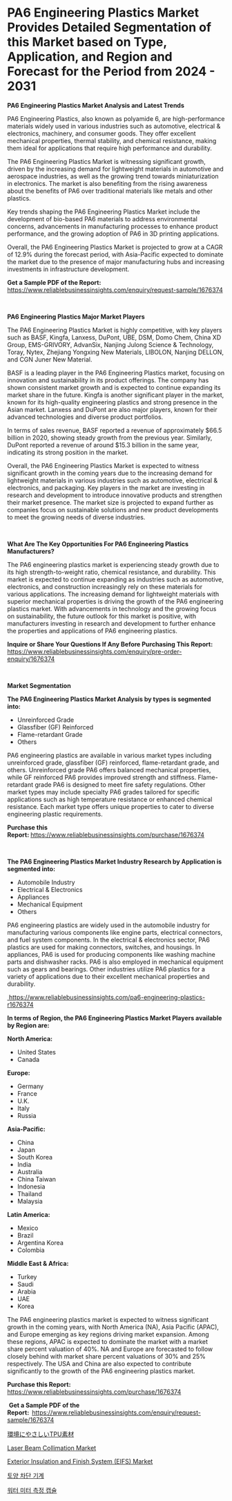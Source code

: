 <p><h1>PA6 Engineering Plastics Market Provides Detailed Segmentation of this Market based on Type, Application, and Region and Forecast for the Period from 2024 - 2031</h1></p><p><strong>PA6 Engineering Plastics Market Analysis and Latest Trends</strong></p>
<p><p>PA6 Engineering Plastics, also known as polyamide 6, are high-performance materials widely used in various industries such as automotive, electrical & electronics, machinery, and consumer goods. They offer excellent mechanical properties, thermal stability, and chemical resistance, making them ideal for applications that require high performance and durability.</p><p>The PA6 Engineering Plastics Market is witnessing significant growth, driven by the increasing demand for lightweight materials in automotive and aerospace industries, as well as the growing trend towards miniaturization in electronics. The market is also benefiting from the rising awareness about the benefits of PA6 over traditional materials like metals and other plastics.</p><p>Key trends shaping the PA6 Engineering Plastics Market include the development of bio-based PA6 materials to address environmental concerns, advancements in manufacturing processes to enhance product performance, and the growing adoption of PA6 in 3D printing applications.</p><p>Overall, the PA6 Engineering Plastics Market is projected to grow at a CAGR of 12.9% during the forecast period, with Asia-Pacific expected to dominate the market due to the presence of major manufacturing hubs and increasing investments in infrastructure development.</p></p>
<p><strong>Get a Sample PDF of the Report:&nbsp;</strong> <a href="https://www.reliablebusinessinsights.com/enquiry/request-sample/1676374">https://www.reliablebusinessinsights.com/enquiry/request-sample/1676374</a></p>
<p>&nbsp;</p>
<p><strong>PA6 Engineering Plastics Major Market Players</strong></p>
<p><p>The PA6 Engineering Plastics Market is highly competitive, with key players such as BASF, Kingfa, Lanxess, DuPont, UBE, DSM, Domo Chem, China XD Group, EMS-GRIVORY, AdvanSix, Nanjing Julong Science & Technology, Toray, Nytex, Zhejiang Yongxing New Materials, LIBOLON, Nanjing DELLON, and CGN Juner New Material.</p><p>BASF is a leading player in the PA6 Engineering Plastics market, focusing on innovation and sustainability in its product offerings. The company has shown consistent market growth and is expected to continue expanding its market share in the future. Kingfa is another significant player in the market, known for its high-quality engineering plastics and strong presence in the Asian market. Lanxess and DuPont are also major players, known for their advanced technologies and diverse product portfolios.</p><p>In terms of sales revenue, BASF reported a revenue of approximately $66.5 billion in 2020, showing steady growth from the previous year. Similarly, DuPont reported a revenue of around $15.3 billion in the same year, indicating its strong position in the market.</p><p>Overall, the PA6 Engineering Plastics Market is expected to witness significant growth in the coming years due to the increasing demand for lightweight materials in various industries such as automotive, electrical & electronics, and packaging. Key players in the market are investing in research and development to introduce innovative products and strengthen their market presence. The market size is projected to expand further as companies focus on sustainable solutions and new product developments to meet the growing needs of diverse industries.</p></p>
<p>&nbsp;</p>
<p><strong>What Are The Key Opportunities For PA6 Engineering Plastics Manufacturers?</strong></p>
<p><p>The PA6 engineering plastics market is experiencing steady growth due to its high strength-to-weight ratio, chemical resistance, and durability. This market is expected to continue expanding as industries such as automotive, electronics, and construction increasingly rely on these materials for various applications. The increasing demand for lightweight materials with superior mechanical properties is driving the growth of the PA6 engineering plastics market. With advancements in technology and the growing focus on sustainability, the future outlook for this market is positive, with manufacturers investing in research and development to further enhance the properties and applications of PA6 engineering plastics.</p></p>
<p><strong>Inquire or Share Your Questions If Any Before Purchasing This Report:</strong> <a href="https://www.reliablebusinessinsights.com/enquiry/pre-order-enquiry/1676374">https://www.reliablebusinessinsights.com/enquiry/pre-order-enquiry/1676374</a></p>
<p>&nbsp;</p>
<p><strong>Market Segmentation</strong></p>
<p><strong>The PA6 Engineering Plastics Market Analysis by types is segmented into:</strong></p>
<p><ul><li>Unreinforced Grade</li><li>Glassfiber (GF) Reinforced</li><li>Flame-retardant Grade</li><li>Others</li></ul></p>
<p><p>PA6 engineering plastics are available in various market types including unreinforced grade, glassfiber (GF) reinforced, flame-retardant grade, and others. Unreinforced grade PA6 offers balanced mechanical properties, while GF reinforced PA6 provides improved strength and stiffness. Flame-retardant grade PA6 is designed to meet fire safety regulations. Other market types may include specialty PA6 grades tailored for specific applications such as high temperature resistance or enhanced chemical resistance. Each market type offers unique properties to cater to diverse engineering plastic requirements.</p></p>
<p><strong>Purchase this Report:&nbsp;</strong><a href="https://www.reliablebusinessinsights.com/purchase/1676374">https://www.reliablebusinessinsights.com/purchase/1676374</a></p>
<p>&nbsp;</p>
<p><strong>The PA6 Engineering Plastics Market Industry Research by Application is segmented into:</strong></p>
<p><ul><li>Automobile Industry</li><li>Electrical & Electronics</li><li>Appliances</li><li>Mechanical Equipment</li><li>Others</li></ul></p>
<p><p>PA6 engineering plastics are widely used in the automobile industry for manufacturing various components like engine parts, electrical connectors, and fuel system components. In the electrical & electronics sector, PA6 plastics are used for making connectors, switches, and housings. In appliances, PA6 is used for producing components like washing machine parts and dishwasher racks. PA6 is also employed in mechanical equipment such as gears and bearings. Other industries utilize PA6 plastics for a variety of applications due to their excellent mechanical properties and durability.</p></p>
<p><a href="https://www.reliablebusinessinsights.com/pa6-engineering-plastics-r1676374">&nbsp;https://www.reliablebusinessinsights.com/pa6-engineering-plastics-r1676374</a></p>
<p><strong>In terms of Region, the PA6 Engineering Plastics Market Players available by Region are:</strong></p>
<p>
    <p> <strong> North America: </strong>
        <ul>
            <li>United States</li>
            <li>Canada</li>
        </ul>
        </p> 
    <p> <strong> Europe: </strong>
        <ul>
            <li>Germany</li>
            <li>France</li>
            <li>U.K.</li>
            <li>Italy</li>
            <li>Russia</li>
        </ul>
        </p> 
    <p> <strong> Asia-Pacific: </strong>
        <ul>
            <li>China</li>
            <li>Japan</li>
            <li>South Korea</li>
            <li>India</li>
            <li>Australia</li>
            <li>China Taiwan</li>
            <li>Indonesia</li>
            <li>Thailand</li>
            <li>Malaysia</li>
        </ul>
        </p> 
    <p> <strong> Latin America: </strong>
        <ul>
            <li>Mexico</li>
            <li>Brazil</li>
            <li>Argentina Korea</li>
            <li>Colombia</li>
        </ul>
        </p> 
    <p> <strong> Middle East & Africa: </strong>
        <ul>
            <li>Turkey</li>
            <li>Saudi</li>
            <li>Arabia</li>
            <li>UAE</li>
            <li>Korea</li>
        </ul>
    </p>
    </p>
<p><p>The PA6 engineering plastics market is expected to witness significant growth in the coming years, with North America (NA), Asia Pacific (APAC), and Europe emerging as key regions driving market expansion. Among these regions, APAC is expected to dominate the market with a market share percent valuation of 40%. NA and Europe are forecasted to follow closely behind with market share percent valuations of 30% and 25% respectively. The USA and China are also expected to contribute significantly to the growth of the PA6 engineering plastics market.</p></p>
<p><strong>Purchase this Report: </strong><a href="https://www.reliablebusinessinsights.com/purchase/1676374">https://www.reliablebusinessinsights.com/purchase/1676374</a></p>
<p>&nbsp;<strong>Get a Sample PDF of the Report:&nbsp;&nbsp;</strong><a href="https://www.reliablebusinessinsights.com/enquiry/request-sample/1676374">https://www.reliablebusinessinsights.com/enquiry/request-sample/1676374</a></p>
<p><strong></strong></p>
<p><p><a href="https://github.com/tubbs463/Market-Research-Report-List-1/blob/main/953566998954.md">環境にやさしいTPU素材</a></p><p><a href="https://issuu.com/reportprime-2/docs/laser-beam-collimation-market-size-2030.pptx">Laser Beam Collimation Market</a></p><p><a href="https://github.com/LaceyZemlak1/Market-Research-Report-List-1/blob/main/exterior-insulation-and-finish-system-eifs-market.md">Exterior Insulation and Finish System (EIFS) Market</a></p><p><a href="https://github.com/Nicolasrown5/Market-Research-Report-List-1/blob/main/314864490360.md">토양 차단 기계</a></p><p><a href="https://github.com/Santosuigrtley997836/Market-Research-Report-List-1/blob/main/930621890361.md">워터 미터 측정 캡슐</a></p></p>